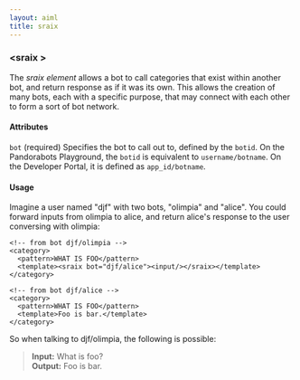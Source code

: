 ```yaml
---
layout: aiml
title: sraix
---
```


### &lt;sraix &gt;

The *sraix element* allows a bot to call categories that exist within another bot, and return response as if it was its own. This allows the creation of many bots, each with a specific purpose, that may connect with each other to form a sort of bot network.

#### Attributes

`bot` (required)
Specifies the bot to call out to, defined by the `botid`. On the Pandorabots Playground, the `botid` is equivalent to `username/botname`. On the Developer Portal, it is defined as `app_id/botname`.

#### Usage

Imagine a user named "djf" with two bots, "olimpia" and "alice". You could forward inputs from olimpia to alice, and return alice's response to the user conversing with olimpia:

    <!-- from bot djf/olimpia -->
    <category>
      <pattern>WHAT IS FOO</pattern>
      <template><sraix bot="djf/alice"><input/></sraix></template>
    </category>

    <!-- from bot djf/alice -->
    <category>
      <pattern>WHAT IS FOO</pattern>
      <template>Foo is bar.</template>
    </category>

So when talking to djf/olimpia, the following is possible:

>**Input:** What is foo?  
**Output:** Foo is bar.  
